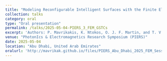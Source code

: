 ```yaml
---
title: "Modeling Reconfigurable Intelligent Surfaces with the Finite Element Method"
collection: talks
category: oral
type: "Oral presentation"
permalink: /talks/2025-05-04-PIERS_3_FEM_GSTCs
excerpt: 'Authors: P. Mavrikakis, K. Ntokos, O. J. F. Martin, and T. V. Yioultsis'
venue: "PhotonIcs & Electromagnetics Research Symposium (PIERS)"
date: 2025-05-04
location: "Abu Dhabi, United Arab Emirates"
oralurl: 'http://mavrikak.github.io/files/PIERS_Abu_Dhabi_2025_FEM_Session.pdf'
---
```

